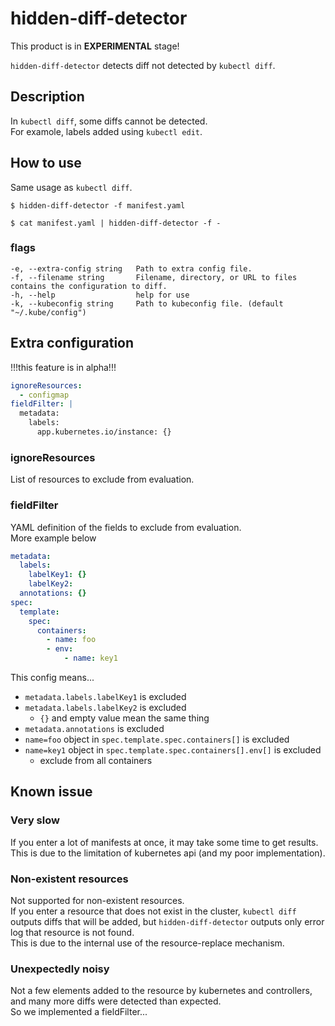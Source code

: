 # hidden-diff-detector

This product is in **EXPERIMENTAL** stage!

`hidden-diff-detector` detects diff not detected by `kubectl diff`.

## Description

In `kubectl diff`, some diffs cannot be detected.  
For examole, labels added using `kubectl edit`.

## How to use

Same usage as `kubectl diff`.

```
$ hidden-diff-detector -f manifest.yaml
```

```
$ cat manifest.yaml | hidden-diff-detector -f -
```

### flags

```
-e, --extra-config string   Path to extra config file.
-f, --filename string       Filename, directory, or URL to files contains the configuration to diff.
-h, --help                  help for use
-k, --kubeconfig string     Path to kubeconfig file. (default "~/.kube/config")
```

## Extra configuration
!!!this feature is in alpha!!!

```yaml:examlpe.yaml
ignoreResources:
  - configmap
fieldFilter: |
  metadata:
    labels:
      app.kubernetes.io/instance: {}
```

### ignoreResources

List of resources to exclude from evaluation.

### fieldFilter

YAML definition of the fields to exclude from evaluation.  
More example below

```yaml:more-examlpe.yaml
metadata:
  labels:
    labelKey1: {}
    labelKey2:
  annotations: {}
spec:
  template:
    spec:
      containers:
        - name: foo
        - env:
            - name: key1
```

This config means...

- `metadata.labels.labelKey1` is excluded
- `metadata.labels.labelKey2` is excluded
  - `{}` and empty value mean the same thing
- `metadata.annotations` is excluded
- `name=foo` object in `spec.template.spec.containers[]` is excluded
- `name=key1` object in `spec.template.spec.containers[].env[]` is excluded
  - exclude from all containers

## Known issue

### Very slow
If you enter a lot of manifests at once, it may take some time to get results.  
This is due to the limitation of kubernetes api (and my poor implementation).

### Non-existent resources
Not supported for non-existent resources.  
If you enter a resource that does not exist in the cluster, `kubectl diff` outputs diffs that will be added, but `hidden-diff-detector` outputs only error log that resource is not found.  
This is due to the internal use of the resource-replace mechanism.

### Unexpectedly noisy
Not a few elements added to the resource by kubernetes and controllers, and many more diffs were detected than expected.  
So we implemented a fieldFilter...
